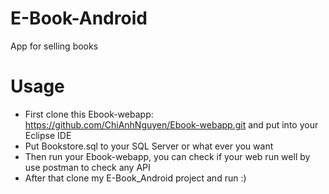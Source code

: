 # E-Book-Android
App for selling books
# Usage
- First clone this Ebook-webapp: https://github.com/ChiAnhNguyen/Ebook-webapp.git and put into your Eclipse IDE
- Put Bookstore.sql to your SQL Server or what ever you want
- Then run your Ebook-webapp, you can check if your web run well by use postman to check any API
- After that clone my E-Book_Android project and run :)
